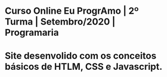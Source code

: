 # Curso Online Eu ProgrAmo | 2º Turma | Setembro/2020 | Programaria
# Site desenvolido com os conceitos básicos de HTLM, CSS e Javascript.
